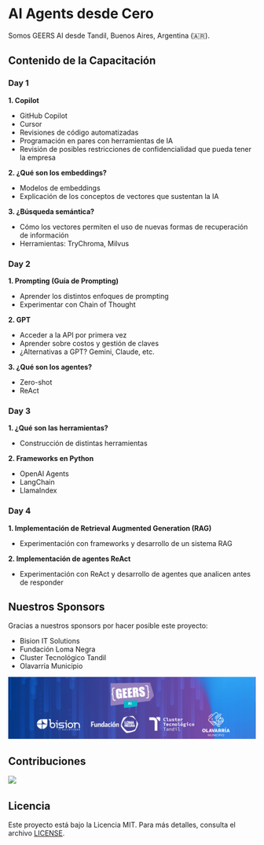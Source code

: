 # AI Agents desde Cero

Somos GEERS AI desde Tandil, Buenos Aires, Argentina (🇦🇷).

## Contenido de la Capacitación

### Day 1

**1. Copilot**

* GitHub Copilot
* Cursor
* Revisiones de código automatizadas
* Programación en pares con herramientas de IA
* Revisión de posibles restricciones de confidencialidad que pueda tener la empresa

**2. ¿Qué son los embeddings?**

* Modelos de embeddings
* Explicación de los conceptos de vectores que sustentan la IA

**3. ¿Búsqueda semántica?**

* Cómo los vectores permiten el uso de nuevas formas de recuperación de información
* Herramientas: TryChroma, Milvus

### Day 2

**1. Prompting (Guía de Prompting)**

* Aprender los distintos enfoques de prompting
* Experimentar con Chain of Thought

**2. GPT**

* Acceder a la API por primera vez
* Aprender sobre costos y gestión de claves
* ¿Alternativas a GPT? Gemini, Claude, etc.

**3. ¿Qué son los agentes?**

* Zero-shot
* ReAct

### Day 3

**1. ¿Qué son las herramientas?**

* Construcción de distintas herramientas

**2. Frameworks en Python**

* OpenAI Agents
* LangChain
* LlamaIndex

### Day 4

**1. Implementación de Retrieval Augmented Generation (RAG)**

* Experimentación con frameworks y desarrollo de un sistema RAG

**2. Implementación de agentes ReAct**

* Experimentación con ReAct y desarrollo de agentes que analicen antes de responder

## Nuestros Sponsors

Gracias a nuestros sponsors por hacer posible este proyecto:

- Bision IT Solutions
- Fundación Loma Negra
- Cluster Tecnológico Tandil
- Olavarría Municipio

<img src="images/sponsors.png" alt aria-hidden />

## Contribuciones

<a href="https://github.com/facundocabrera/ai-agents-desde-cero/graphs/contributors">
  <img src="https://contrib.rocks/image?repo=facundocabrera/ai-agents-desde-cero" />
</a>

## Licencia

Este proyecto está bajo la Licencia MIT. Para más detalles, consulta el archivo [LICENSE](LICENSE).